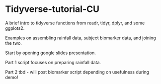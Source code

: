 # Tidyverse-tutorial-CU
A brief intro to tidyverse functions from readr, tidyr, dplyr, and some ggplots2.

Examples on assembling rainfall data, subject biomarker data, and joining the two.

Start by opening google slides presentation.

Part 1 script focuses on preparing rainfall data.

Part 2 tbd - will post biomarker script depending on usefulness during demo!

